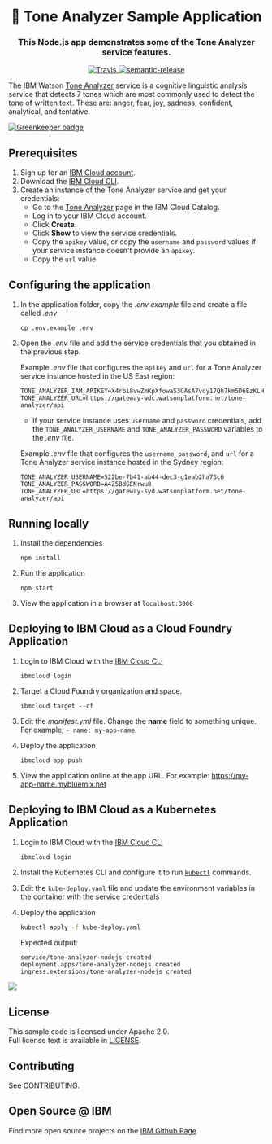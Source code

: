 <h1 align="center" style="border-bottom: none;">🚀 Tone Analyzer Sample Application</h1>
<h3 align="center">This Node.js app demonstrates some of the Tone Analyzer service features.
</h3>
<p align="center">
  <a href="http://travis-ci.org/watson-developer-cloud/tone-analyzer-nodejs">
    <img alt="Travis" src="https://travis-ci.org/watson-developer-cloud/tone-analyzer-nodejs.svg?branch=master">
  </a>
  <a href="#badge">
    <img alt="semantic-release" src="https://img.shields.io/badge/%20%20%F0%9F%93%A6%F0%9F%9A%80-semantic--release-e10079.svg">
  </a>
</p>
</p>

The IBM Watson [Tone Analyzer][docs] service is a cognitive linguistic analysis service that detects 7 tones which are most commonly used to detect the tone of written text. These are: anger, fear, joy, sadness, confident, analytical, and tentative.

[![Greenkeeper badge](https://badges.greenkeeper.io/watson-developer-cloud/tone-analyzer-nodejs.svg)](https://greenkeeper.io/)

## Prerequisites

1. Sign up for an [IBM Cloud account](https://cloud.ibm.com/registration/).
1. Download the [IBM Cloud CLI](https://cloud.ibm.com/docs/cli/index.html#overview).
1. Create an instance of the Tone Analyzer service and get your credentials:
    - Go to the [Tone Analyzer](https://cloud.ibm.com/catalog/services/tone-analyzer) page in the IBM Cloud Catalog.
    - Log in to your IBM Cloud account.
    - Click **Create**.
    - Click **Show** to view the service credentials.
    - Copy the `apikey` value, or copy the `username` and `password` values if your service instance doesn't provide an `apikey`.
    - Copy the `url` value.

## Configuring the application

1. In the application folder, copy the *.env.example* file and create a file called *.env*

    ```
    cp .env.example .env
    ```

2. Open the *.env* file and add the service credentials that you obtained in the previous step.

    Example *.env* file that configures the `apikey` and `url` for a Tone Analyzer service instance hosted in the US East region:

    ```
    TONE_ANALYZER_IAM_APIKEY=X4rbi8vwZmKpXfowaS3GAsA7vdy17Qh7km5D6EzKLHL2
    TONE_ANALYZER_URL=https://gateway-wdc.watsonplatform.net/tone-analyzer/api
    ```

    - If your service instance uses `username` and `password` credentials, add the `TONE_ANALYZER_USERNAME` and `TONE_ANALYZER_PASSWORD` variables to the *.env* file.

    Example *.env* file that configures the `username`, `password`, and `url` for a Tone Analyzer service instance hosted in the Sydney region:

    ```
    TONE_ANALYZER_USERNAME=522be-7b41-ab44-dec3-g1eab2ha73c6
    TONE_ANALYZER_PASSWORD=A4Z5BdGENrwu8
    TONE_ANALYZER_URL=https://gateway-syd.watsonplatform.net/tone-analyzer/api
    ```
## Running locally

1. Install the dependencies

    ```
    npm install
    ```

1. Run the application

    ```
    npm start
    ```

1. View the application in a browser at `localhost:3000`

## Deploying to IBM Cloud as a Cloud Foundry Application

1. Login to IBM Cloud with the [IBM Cloud CLI](https://cloud.ibm.com/docs/cli/index.html#overview)

    ```
    ibmcloud login
    ```

1. Target a Cloud Foundry organization and space.

    ```
    ibmcloud target --cf
    ```

1. Edit the *manifest.yml* file. Change the **name** field to something unique.  
  For example, `- name: my-app-name`.

1. Deploy the application

    ```
    ibmcloud app push
    ```

1. View the application online at the app URL. For example: https://my-app-name.mybluemix.net

## Deploying to IBM Cloud as a Kubernetes Application

1. Login to IBM Cloud with the [IBM Cloud CLI](https://cloud.ibm.com/docs/cli/index.html#overview)

    ```
    ibmcloud login
    ```
1. Install the Kubernetes CLI and configure it to run [`kubectl`](https://console.bluemix.net/docs/containers/cs_cli_install.html#cs_cli_configure) commands.


1. Edit the `kube-deploy.yaml` file and update the environment variables in the container with the service credentials

1. Deploy the application
    ```bash
    kubectl apply -f kube-deploy.yaml
    ```
    Expected output:
    ```none
    service/tone-analyzer-nodejs created
    deployment.apps/tone-analyzer-nodejs created
    ingress.extensions/tone-analyzer-nodejs created
    ```

![](https://www.reactiongifs.com/wp-content/uploads/2012/08/well_done_sir.gif)
## License

This sample code is licensed under Apache 2.0.  
Full license text is available in [LICENSE](LICENSE).

## Contributing

See [CONTRIBUTING](CONTRIBUTING.md).

## Open Source @ IBM

Find more open source projects on the
[IBM Github Page](http://ibm.github.io/).

[service_url]: https://www.ibm.com/watson/services/tone-analyzer/
[docs]: https://cloud.ibm.com/docs/services/tone-analyzer/index.html#about
